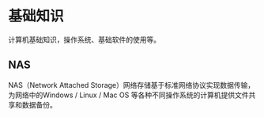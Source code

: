 # 基础知识

计算机基础知识，操作系统、基础软件的使用等。

## NAS

NAS（Network Attached Storage）网络存储基于标准网络协议实现数据传输，为网络中的Windows / Linux / Mac OS 等各种不同操作系统的计算机提供文件共享和数据备份。
